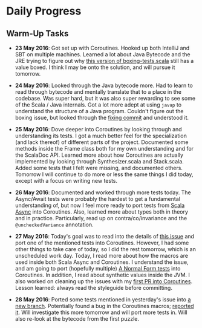 # Daily Progress

## Warm-Up Tasks 
- **23 May 2016**: Got set up with Coroutines. Hooked up both IntelliJ and SBT on multiple machines. Learned a lot about Java Bytecode and the JRE trying to figure out why [this version of boxing-tests.scala](https://github.com/storm-enroute/coroutines/blob/487e58d0cc2b85e0b4253d1b7baf70bb01c11241/src/test/scala/org/coroutines/boxing-tests.scala) still has a value boxed. I think I may be onto the solution, and will pursue it tomorrow. 

- **24 May 2016**: Looked through the Java bytecode more. Had to learn to read through bytecode and mentally translate that to a place in the codebase. Was super hard, but it was also super rewarding to see some of the Scala / Java internals. Got a lot more adept at using `javap` to understand the structure of a Java program. Couldn't figure out the boxing issue, but looked through the [fixing commit](https://github.com/storm-enroute/coroutines/commit/008db410f07d28b4e0d05e9169be7e5289468793) and understood it.

- **25 May 2016**: Dove deeper into Coroutines by looking through and understanding its tests. I got a much better feel for the specialization (and lack thereof) of different parts of the project. Documented some methods inside the Frame class both for my own understanding and for the ScalaDoc API. Learned more about how Coroutines are actually implemented by looking through Synthesizer.scala and Stack.scala. Added some tests that I felt were missing, and documented others. Tomorrow I will continue to do more or less the same things I did today, except with a focus on writing new tests.

- **26 May 2016**: Documented and worked through more tests today. The Async/Await tests were probably the hardest to get a fundamental understanding of, but now I feel more ready to port tests from [Scala Async](https://github.com/scala/async) into Coroutines. Also, learned more about types both in theory and in practice. Particularly, read up on contra/co/invariance and the `@uncheckedVariance` annotation.
 
- **27 May 2016**: Today's goal was to read into the details of [this issue](https://github.com/storm-enroute/coroutines/issues/15) and port one of the mentioned tests into Coroutines. However, I had some other things to take care of today, so I did the rest tomorrow, which is an unscheduled work day. Today, I read more about how the macros are used inside both Scala Async and Coroutines. I understand the issue, and am going to port (hopefully multiple) [A Normal Form tests](https://github.com/scala/async/blob/master/src/test/scala/scala/async/run/anf/AnfTransformSpec.scala) into Coroutines. In addition, I read about synthetic values inside the JVM. I also worked on cleaning up the issues with my [first PR into Coroutines](https://github.com/storm-enroute/coroutines/pull/18). Lesson learned: always read the styleguide before committing. 

- **28 May 2016**: Ported some tests mentioned in yesterday's issue into [a new branch](https://github.com/smithjessk/coroutines/tree/add-async-tests). Potentially found a bug in the Coroutines macros; [reported it](https://github.com/storm-enroute/coroutines/issues/19). Will investigate this more tomorrow and will port more tests in. Will also re-look at the bytecode from the first puzzle.
